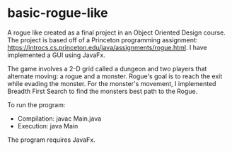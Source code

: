 # basic-rogue-like

A rogue like created as a final project in an Object Oriented Design course. The project is based off of a Princeton programming assignment: https://introcs.cs.princeton.edu/java/assignments/rogue.html. I have implemented a GUI using JavaFx.

The game involves a 2-D grid called a dungeon and two players that alternate moving: a rogue and a monster. 
Rogue's goal is to reach the exit while evading the monster. For the monster's movement, I implemented Breadth First Search to find the monsters best path to the Rogue. 

To run the program:
* Compilation: javac Main.java
* Execution: java Main

The program requires JavaFx.

